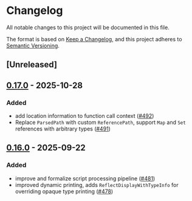 # Changelog

All notable changes to this project will be documented in this file.

The format is based on [Keep a Changelog](https://keepachangelog.com/en/1.0.0/),
and this project adheres to [Semantic Versioning](https://semver.org/spec/v2.0.0.html).

## [Unreleased]

## [0.17.0](https://github.com/mgi388/bevy_mod_scripting/compare/bevy_mod_scripting_asset-v0.16.0...bevy_mod_scripting_asset-v0.17.0) - 2025-10-28

### Added

- add location information to function call context ([#492](https://github.com/mgi388/bevy_mod_scripting/pull/492))
- Replace `ParsedPath` with custom `ReferencePath`, support `Map` and `Set` references with arbitrary types ([#491](https://github.com/mgi388/bevy_mod_scripting/pull/491))

## [0.16.0](https://github.com/makspll/bevy_mod_scripting/compare/bevy_mod_scripting_asset-v0.15.1...bevy_mod_scripting_asset-v0.16.0) - 2025-09-22

### Added

- improve and formalize script processing pipeline ([#481](https://github.com/makspll/bevy_mod_scripting/pull/481))
- improved dynamic printing, adds `ReflectDisplayWithTypeInfo` for overriding opaque type printing ([#478](https://github.com/makspll/bevy_mod_scripting/pull/478))
